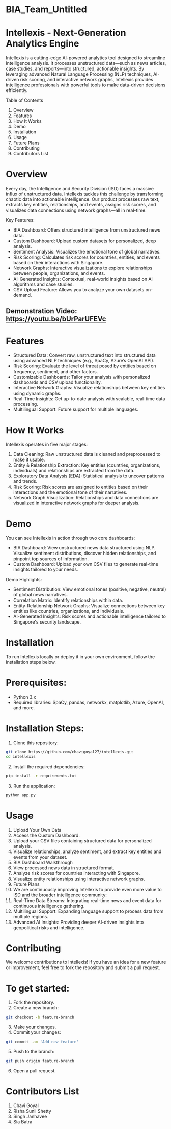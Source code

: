 # BIA_Team_Untitled

# Intellexis - Next-Generation Analytics Engine

Intellexis is a cutting-edge AI-powered analytics tool designed to streamline intelligence analysis. It processes unstructured data—such as news articles, case studies, and reports—into structured, actionable insights. By leveraging advanced Natural Language Processing (NLP) techniques, AI-driven risk scoring, and interactive network graphs, Intellexis provides intelligence professionals with powerful tools to make data-driven decisions efficiently.

Table of Contents

1. Overview
2. Features
3. How It Works
4. Demo
5. Installation
6. Usage
7. Future Plans
8. Contributing
9. Contributors List

# Overview

Every day, the Intelligence and Security Division (ISD) faces a massive influx of unstructured data. Intellexis tackles this challenge by transforming chaotic data into actionable intelligence. Our product processes raw text, extracts key entities, relationships, and events, assigns risk scores, and visualizes data connections using network graphs—all in real-time.

Key Features:

- BIA Dashboard: Offers structured intelligence from unstructured news data.
- Custom Dashboard: Upload custom datasets for personalized, deep analysis.
- Sentiment Analysis: Visualizes the emotional tone of global narratives.
- Risk Scoring: Calculates risk scores for countries, entities, and events based on their interactions with Singapore.
- Network Graphs: Interactive visualizations to explore relationships between people, organizations, and events.
- AI-Generated Insights: Contextual, real-world insights based on AI algorithms and case studies.
- CSV Upload Feature: Allows you to analyze your own datasets on-demand.

## Demonstration Video: https://youtu.be/bUrParUFEVc

# Features

- Structured Data: Convert raw, unstructured text into structured data using advanced NLP techniques (e.g., SpaCy, Azure’s OpenAI API).
- Risk Scoring: Evaluate the level of threat posed by entities based on frequency, sentiment, and other factors.
- Customizable Dashboards: Tailor your analysis with personalized dashboards and CSV upload functionality.
- Interactive Network Graphs: Visualize relationships between key entities using dynamic graphs.
- Real-Time Insights: Get up-to-date analysis with scalable, real-time data processing.
- Multilingual Support: Future support for multiple languages.

# How It Works

Intellexis operates in five major stages:

1. Data Cleaning: Raw unstructured data is cleaned and preprocessed to make it usable.
2. Entity & Relationship Extraction: Key entities (countries, organizations, individuals) and relationships are extracted from the data.
3. Exploratory Data Analysis (EDA): Statistical analysis to uncover patterns and trends.
4. Risk Scoring: Risk scores are assigned to entities based on their interactions and the emotional tone of their narratives.
5. Network Graph Visualization: Relationships and data connections are visualized in interactive network graphs for deeper analysis.

# Demo

You can see Intellexis in action through two core dashboards:

- BIA Dashboard: View unstructured news data structured using NLP. Visualize sentiment distributions, discover hidden relationships, and pinpoint top sources of information.
- Custom Dashboard: Upload your own CSV files to generate real-time insights tailored to your needs.

Demo Highlights:

- Sentiment Distribution: View emotional tones (positive, negative, neutral) of global news narratives.
- Correlation Matrix: Identify relationships within data.
- Entity-Relationship Network Graphs: Visualize connections between key entities like countries, organizations, and individuals.
- AI-Generated Insights: Risk scores and actionable intelligence tailored to Singapore's security landscape.

# Installation

To run Intellexis locally or deploy it in your own environment, follow the installation steps below.

# Prerequisites:

- Python 3.x
- Required libraries: SpaCy, pandas, networkx, matplotlib, Azure, OpenAI, and more.

# Installation Steps:

1. Clone this repository:

```bash
git clone https://github.com/chavigoyal27/intellexis.git
cd intellexis
```

2. Install the required dependencies:
```bash
pip install -r requirements.txt
```

3. Run the application:
```bash
python app.py
```

# Usage

1. Upload Your Own Data
2. Access the Custom Dashboard.
3. Upload your CSV files containing structured data for personalized analysis.
4. Visualize relationships, analyze sentiment, and extract key entities and events from your dataset.
5. BIA Dashboard Walkthrough
6. View processed news data in structured format.
7. Analyze risk scores for countries interacting with Singapore.
8. Visualize entity relationships using interactive network graphs.
9. Future Plans
10. We are continuously improving Intellexis to provide even more value to ISD and the broader intelligence community:
11. Real-Time Data Streams: Integrating real-time news and event data for continuous intelligence gathering.
12. Multilingual Support: Expanding language support to process data from multiple regions.
13. Advanced AI Insights: Providing deeper AI-driven insights into geopolitical risks and intelligence.

# Contributing

We welcome contributions to Intellexis! If you have an idea for a new feature or improvement, feel free to fork the repository and submit a pull request.

# To get started:

1. Fork the repository.
2. Create a new branch:
```bash
git checkout -b feature-branch
```
3. Make your changes.
4. Commit your changes:
```bash
git commit -am 'Add new feature'
```
5. Push to the branch:
```bash
git push origin feature-branch
```
6. Open a pull request.

# Contributors List
1. Chavi Goyal
2. Risha Sunil Shetty
3. Singh Janhavee
4. Sia Batra




